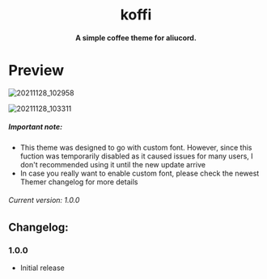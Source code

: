 <h1 align="center">
  koffi
</h1>

<h4 align="center">A simple coffee theme for aliucord.</h4>

# Preview

![20211128_102958](https://user-images.githubusercontent.com/92243378/143729399-0a8c0b1c-e829-407f-b069-c26319b1a16d.png)

![20211128_103311](https://user-images.githubusercontent.com/92243378/143729404-a08c3324-deb2-41a6-bbda-9e1db2d3632e.png)

##### **Important note**: 
- This theme was designed to go with custom font. However, since this fuction was temporarily disabled as it caused issues for many users, I don't recommended using it until the new update arrive
- In case you really want to enable custom font, please check the newest Themer changelog for more details
###### Current version: 1.0.0
## Changelog:
### 1.0.0
- Initial release
